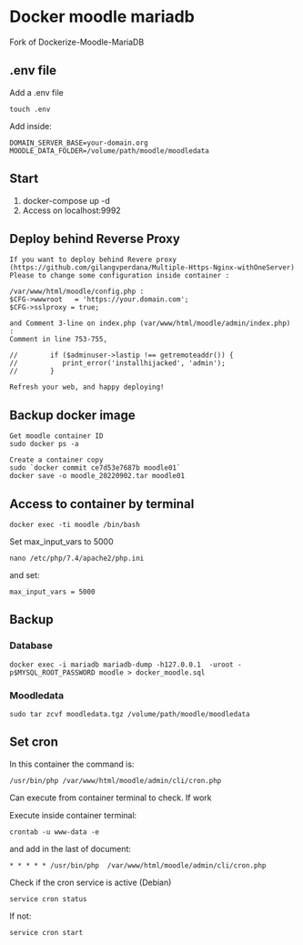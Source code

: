 # Docker moodle mariadb

Fork of Dockerize-Moodle-MariaDB

## .env file
Add a .env file
```
touch .env
```
Add inside:
```
DOMAIN_SERVER_BASE=your-domain.org
MOODLE_DATA_FOLDER=/volume/path/moodle/moodledata
```
## Start

1. docker-compose up -d
2. Access on localhost:9992


## Deploy behind Reverse Proxy
```
If you want to deploy behind Revere proxy (https://github.com/gilangvperdana/Multiple-Https-Nginx-withOneServer)
Please to change some configuration inside container :

/var/www/html/moodle/config.php :
$CFG->wwwroot   = 'https://your.domain.com';
$CFG->sslproxy = true;

and Comment 3-line on index.php (var/www/html/moodle/admin/index.php) :
Comment in line 753-755,

//        if ($adminuser->lastip !== getremoteaddr()) {
//           print_error('installhijacked', 'admin');
//        }
        
Refresh your web, and happy deploying!
```

## Backup docker image

```
Get moodle container ID 
sudo docker ps -a

Create a container copy
sudo `docker commit ce7d53e7687b moodle01`
docker save -o moodle_20220902.tar moodle01
```

## Access to container by terminal
```
docker exec -ti moodle /bin/bash
```

Set max_input_vars to 5000
```
nano /etc/php/7.4/apache2/php.ini 
```
and set:
```
max_input_vars = 5000
```

## Backup

### Database
```
docker exec -i mariadb mariadb-dump -h127.0.0.1  -uroot -p$MYSQL_ROOT_PASSWORD moodle > docker_moodle.sql
```

### Moodledata

```
sudo tar zcvf moodledata.tgz /volume/path/moodle/moodledata
```

## Set cron

In this container the command is:

```
/usr/bin/php /var/www/html/moodle/admin/cli/cron.php
```

Can execute from container terminal to check. If work

Execute inside container terminal:

```
crontab -u www-data -e
```

and add in the last of document:
```
* * * * * /usr/bin/php  /var/www/html/moodle/admin/cli/cron.php
```

Check if the cron service is active (Debian)
```
service cron status
```

If not:
```
service cron start
```

